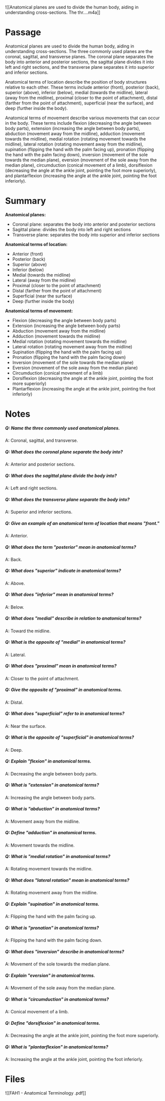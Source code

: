![[Anatomical planes are used to divide the human body, aiding in understanding cross-sections. The thr....m4a]]
# Passage
Anatomical planes are used to divide the human body, aiding in understanding cross-sections. The three commonly used planes are the coronal, sagittal, and transverse planes. The coronal plane separates the body into anterior and posterior sections, the sagittal plane divides it into left and right sections, and the transverse plane separates it into superior and inferior sections.

Anatomical terms of location describe the position of body structures relative to each other. These terms include anterior (front), posterior (back), superior (above), inferior (below), medial (towards the midline), lateral (away from the midline), proximal (closer to the point of attachment), distal (farther from the point of attachment), superficial (near the surface), and deep (further inside the body).

Anatomical terms of movement describe various movements that can occur in the body. These terms include flexion (decreasing the angle between body parts), extension (increasing the angle between body parts), abduction (movement away from the midline), adduction (movement towards the midline), medial rotation (rotating movement towards the midline), lateral rotation (rotating movement away from the midline), supination (flipping the hand with the palm facing up), pronation (flipping the hand with the palm facing down), inversion (movement of the sole towards the median plane), eversion (movement of the sole away from the median plane), circumduction (conical movement of a limb), dorsiflexion (decreasing the angle at the ankle joint, pointing the foot more superiorly), and plantarflexion (increasing the angle at the ankle joint, pointing the foot inferiorly).
# Summary
**Anatomical planes:**

- Coronal plane: separates the body into anterior and posterior sections
- Sagittal plane: divides the body into left and right sections
- Transverse plane: separates the body into superior and inferior sections

**Anatomical terms of location:**

- Anterior (front)
- Posterior (back)
- Superior (above)
- Inferior (below)
- Medial (towards the midline)
- Lateral (away from the midline)
- Proximal (closer to the point of attachment)
- Distal (farther from the point of attachment)
- Superficial (near the surface)
- Deep (further inside the body)

**Anatomical terms of movement:**

- Flexion (decreasing the angle between body parts)
- Extension (increasing the angle between body parts)
- Abduction (movement away from the midline)
- Adduction (movement towards the midline)
- Medial rotation (rotating movement towards the midline)
- Lateral rotation (rotating movement away from the midline)
- Supination (flipping the hand with the palm facing up)
- Pronation (flipping the hand with the palm facing down)
- Inversion (movement of the sole towards the median plane)
- Eversion (movement of the sole away from the median plane)
- Circumduction (conical movement of a limb)
- Dorsiflexion (decreasing the angle at the ankle joint, pointing the foot more superiorly)
- Plantarflexion (increasing the angle at the ankle joint, pointing the foot inferiorly)

# Notes

##### Q: Name the three commonly used anatomical planes.
A: Coronal, sagittal, and transverse.

##### Q: What does the coronal plane separate the body into?
A: Anterior and posterior sections.

##### Q: What does the sagittal plane divide the body into?
A: Left and right sections.

##### Q: What does the transverse plane separate the body into?
A: Superior and inferior sections.

##### Q: Give an example of an anatomical term of location that means "front."
A: Anterior.

##### Q: What does the term "posterior" mean in anatomical terms?
A: Back.

##### Q: What does "superior" indicate in anatomical terms?
A: Above.

##### Q: What does "inferior" mean in anatomical terms?
A: Below.

##### Q: What does "medial" describe in relation to anatomical terms?
A: Toward the midline.

##### Q: What is the opposite of "medial" in anatomical terms?
A: Lateral.

##### Q: What does "proximal" mean in anatomical terms?
A: Closer to the point of attachment.

##### Q: Give the opposite of "proximal" in anatomical terms.
A: Distal.

##### Q: What does "superficial" refer to in anatomical terms?
A: Near the surface.

##### Q: What is the opposite of "superficial" in anatomical terms?
A: Deep.


##### Q: Explain "flexion" in anatomical terms.
A: Decreasing the angle between body parts.

##### Q: What is "extension" in anatomical terms?
A: Increasing the angle between body parts.

##### Q: What is "abduction" in anatomical terms?
A: Movement away from the midline.

##### Q: Define "adduction" in anatomical terms.
A: Movement towards the midline.

##### Q: What is "medial rotation" in anatomical terms?
A: Rotating movement towards the midline.

##### Q: What does "lateral rotation" mean in anatomical terms?
A: Rotating movement away from the midline.

##### Q: Explain "supination" in anatomical terms.
A: Flipping the hand with the palm facing up.

##### Q: What is "pronation" in anatomical terms?
A: Flipping the hand with the palm facing down.

##### Q: What does "inversion" describe in anatomical terms?
A: Movement of the sole towards the median plane.

##### Q: Explain "eversion" in anatomical terms.
A: Movement of the sole away from the median plane.

##### Q: What is "circumduction" in anatomical terms?
A: Conical movement of a limb.

##### Q: Define "dorsiflexion" in anatomical terms.
A: Decreasing the angle at the ankle joint, pointing the foot more superiorly.

##### Q: What is "plantarflexion" in anatomical terms?
A: Increasing the angle at the ankle joint, pointing the foot inferiorly.

# Files
![[FAH1 - Anatomical Terminology .pdf]]

